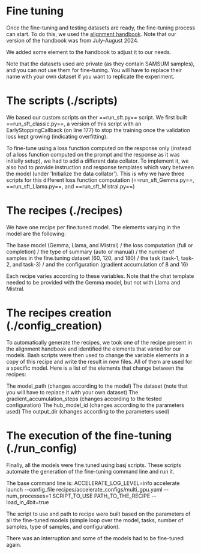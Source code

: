 Fine tuning
===========

Once the fine-tuning and testing datasets are ready, the fine-tuning process can start. To do this, we used the [alignment handbook](https://github.com/huggingface/alignment-handbook). Note that our version of the handbook was from July-August 2024.

We added some element to the handbook to adjust it to our needs. 

Note that the datasets used are private (as they contain SAMSUM samples), and you can not use them for fine-tuning. You will have to replace their name with your own dataset if you want to replicate the experiment.

# The scripts (./scripts)

We based our custom scripts on ther ==run_sft.py== script. We first built ==run_sft_classic.py==, a version of this script with an EarlyStoppingCallback (on line 177) to stop the training once the validation loss kept growing (indicating overfitting).

To fine-tune using a loss function computed on the response only (instead of a loss function computed on the prompt and the response as it was initially setup), we had to add a different data collator. To implement it, we also had to provide instruction and response templates which vary between the model (under 'Initialize the data collator'). This is why we have three scripts for this different loss function computation (==run_sft_Gemma.py==, ==run_sft_Llama.py==, and ==run_sft_Mistral.py==)

# The recipes (./recipes)

We have one recipe per fine.tuned model. The elements varying in the model are the following:

The base model (Gemma, Llama, and Mistral) / the loss computation (full or completion) / the type of summary (auto or manual) / the number of samples in the fine.tuning dataset (60, 120, and 180) / the task (task-1, task-2, and task-3) / and the configuration (gradient accumulation of 8 and 16)

Each recipe varies according to these variables. Note that the chat template needed to be provided with the Gemma model, but not with Llama and Mistral.

# The recipes creation (./config_creation)

To automatically generate the recipes, we took one of the recipe present in the alignment handbook and identified the elements that varied for our models. Bash scripts were then used to change the variable elements in a copy of this recipe and write the result in new files. All of them are used for a specific model. Here is a list of the elements that change between the recipes:

The model_path (changes according to the model)
The dataset (note that you will have to replace it with your own dataset)
The gradient_accumulation_steps (changes according to the tested configuration)
The hub_model_id (changes according to the parameters used)
The output_dir (changes according to the parameters used) 

# The execution of the fine-tuning (./run_config)

Finally, all the models were fine.tuned using basj scripts. These scripts automate the generation of the fine-tuning command line and run it.

The base command line is: ACCELERATE_LOG_LEVEL=info accelerate launch --config_file recipes/accelerate_configs/multi_gpu.yaml --num_processes=1 SCRIPT_TO_USE PATH_TO_THE_RECIPE --load_in_4bit=true

The script to use and path to recipe were built based on the parameters of all the fine-tuned models (simple loop over the model, tasks, number of samples, type of samples, and configuration).

There was an interruption and some of the models had to be fine-tuned again.